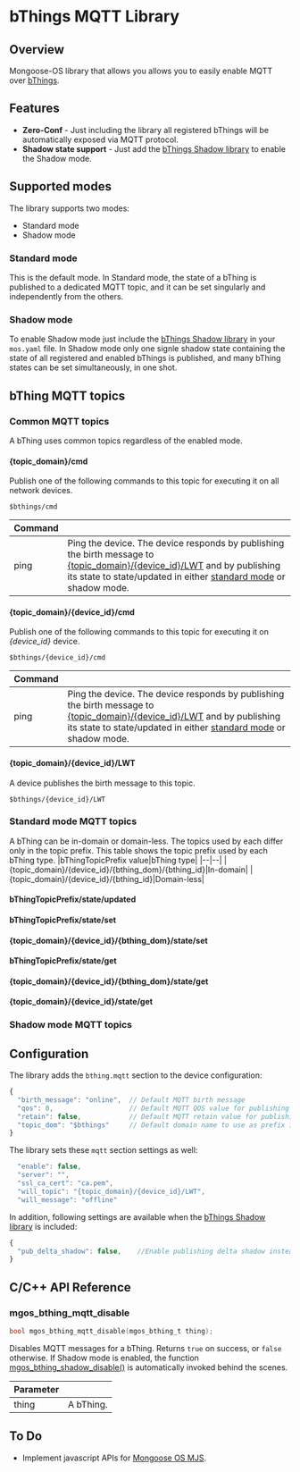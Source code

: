 # bThings MQTT Library
## Overview
Mongoose-OS library that allows you allows you to easily enable MQTT over [bThings](https://github.com/diy365-mgos/bthing).
## Features
- **Zero-Conf** - Just including the library all registered bThings will be automatically exposed via MQTT protocol.
- **Shadow state support** - Just add the [bThings Shadow library](https://github.com/diy365-mgos/bthing-shadow) to enable the Shadow mode.
## Supported modes
The library supports two modes:
- Standard mode
- Shadow mode
### Standard mode
This is the default mode. In Standard mode, the state of a bThing is published to a dedicated MQTT topic, and it can be set singularly and independently from the others.
### Shadow mode
To enable Shadow mode just include the [bThings Shadow library](https://github.com/diy365-mgos/bthing-shadow) in your `mos.yaml` file. In Shadow mode only one signle shadow state containing the state of all registered and enabled bThings is published, and many bThing states can be set simultaneously, in one shot.
## bThing MQTT topics
### Common MQTT topics
A bThing uses common topics regardless of the enabled mode.
#### {topic_domain}/cmd
Publish one of the following commands to this topic for executing it on all network devices.
```
$bthings/cmd
```
|Command||
|--|--|
|ping|Ping the device. The device responds by publishing the birth message to [{topic_domain}/{device_id}/LWT](#topic_domdevice_idlwt) and by publishing its state to state/updated in either [standard mode](#stateupdated) or shadow mode.|
#### {topic_domain}/{device_id}/cmd
Publish one of the following commands to this topic for executing it on *{device_id}* device.
```
$bthings/{device_id}/cmd
```
|Command||
|--|--|
|ping|Ping the device. The device responds by publishing the birth message to [{topic_domain}/{device_id}/LWT](#topic_domdevice_idlwt) and by publishing its state to state/updated in either [standard mode](#stateupdated) or shadow mode.|
#### {topic_domain}/{device_id}/LWT
A device publishes the birth message to this topic.
```
$bthings/{device_id}/LWT
```
### Standard mode MQTT topics
A bThing can be in-domain or domain-less. The topics used by each differ only in the topic prefix. This table shows the topic prefix used by each bThing type.
|bThingTopicPrefix value|bThing type|
|--|--|
|{topic_domain}/{device_id}/{bthing_dom}/{bthing_id}|In-domain|
|{topic_domain}/{device_id}/{bthing_id}|Domain-less|

#### bThingTopicPrefix/state/updated

#### bThingTopicPrefix/state/set

#### {topic_domain}/{device_id}/{bthing_dom}/state/set

#### bThingTopicPrefix/state/get

#### {topic_domain}/{device_id}/{bthing_dom}/state/get

#### {topic_domain}/{device_id}/state/get

### Shadow mode MQTT topics
## Configuration
The library adds the `bthing.mqtt` section to the device configuration:
```javascript
{
  "birth_message": "online",  // Default MQTT birth message
  "qos": 0,                   // Default MQTT QOS value for publishing messages
  "retain": false,            // Default MQTT retain value for publishing messages
  "topic_dom": "$bthings"     // Default domain name to use as prefix in topic's path"
}
```
The library sets these `mqtt` section settings as well:
```javascript
  "enable": false,
  "server": "",
  "ssl_ca_cert": "ca.pem",
  "will_topic": "{topic_domain}/{device_id}/LWT",
  "will_message": "offline"
```
In addition, following settings are available when the [bThings Shadow library](https://github.com/diy365-mgos/bthing-shadow) is included:
```javascript
{
  "pub_delta_shadow": false,    //Enable publishing delta shadow instead of the full one
}
```
## C/C++ API Reference
### mgos_bthing_mqtt_disable
```c
bool mgos_bthing_mqtt_disable(mgos_bthing_t thing);
```
Disables MQTT messages for a bThing. Returns `true` on success, or `false` otherwise. If Shadow mode is enabled, the function [mgos_bthing_shadow_disable()](https://github.com/diy365-mgos/bthing-shadow#mgos_bthing_shadow_disable) is automatically invoked behind the scenes.

|Parameter||
|--|--| 
|thing|A bThing.|
## To Do
- Implement javascript APIs for [Mongoose OS MJS](https://github.com/mongoose-os-libs/mjs).
